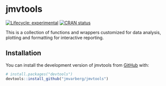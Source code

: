 
<!-- README.md is generated from README.Rmd. Please edit that file -->

# jmvtools

<!-- badges: start -->

[![Lifecycle:
experimental](https://img.shields.io/badge/lifecycle-experimental-orange.svg)](https://lifecycle.r-lib.org/articles/stages.html#experimental)
[![CRAN
status](https://www.r-pkg.org/badges/version/jmvtools)](https://CRAN.R-project.org/package=jmvtools)
<!-- badges: end -->

This is a collection of functions and wrappers customized for data
analysis, plotting and formatting for interactive reporting.

## Installation

You can install the development version of jmvtools from
[GitHub](https://github.com/) with:

``` r
# install.packages("devtools")
devtools::install_github("jmvarberg/jmvtools")
```
